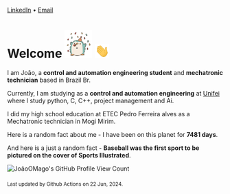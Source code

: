 [LinkedIn](https://www.linkedin.com/in/joão-pedro-gozzoli-b95641301/) &bull;
[Email](joaopedrogozzoli@gmail.com)

# Welcome <img src="happy.gif" height="64px" /> <img src="wave.gif" height="32px" />

I am João, a  **control and automation engineering student** and **mechatronic technician** based in Brazil Br.

Currently, I am studying as a **control and automation engineering** at [Unifei](https://unifei.edu.br) where I study python, C, C++, project management and Ai.

I did my high school education at ETEC Pedro Ferreira alves as a Mechatronic technician in Mogi Mirim.

Here is a random fact about me - I have been on this planet for **7481 days**.

And here is a just a random fact -  **Baseball was the first sport to be pictured on the cover of Sports Illustrated**.

![JoãoOMago's GitHub Profile View Count](https://komarev.com/ghpvc/?username=JoaoOMago)

<sub>Last updated by Github Actions on 22 Jun, 2024.</sub>
